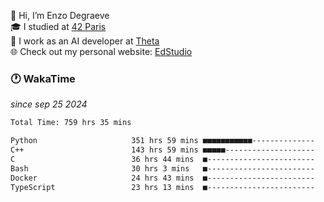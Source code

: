 👋 Hi, I’m Enzo Degraeve <br>
🎓 I studied at [42 Paris](https://42.fr/)<br>
💼 I work as an AI developer at [Theta](https://theta.mc/)<br>
🌐 Check out my personal website: [EdStudio](https://edstudio.fr/)

### 🕐 WakaTime
*since sep 25 2024*

<!--START_SECTION:waka-->

```txt
Total Time: 759 hrs 35 mins

Python                     351 hrs 59 mins ■■■■■■■■■■■--------------   44.46 %
C++                        143 hrs 59 mins ■■■■■--------------------   18.19 %
C                          36 hrs 44 mins  ■------------------------   04.64 %
Bash                       30 hrs 3 mins   ■------------------------   03.80 %
Docker                     24 hrs 43 mins  ■------------------------   03.12 %
TypeScript                 23 hrs 13 mins  ■------------------------   02.93 %
```

<!--END_SECTION:waka-->
